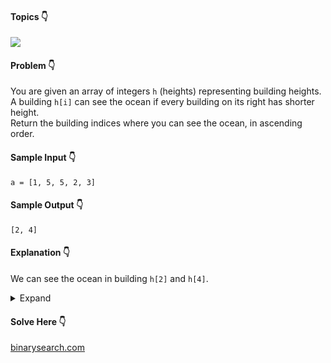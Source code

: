 #### Topics :point_down:
![](https://img.shields.io/badge/-array-wheat) 

#### Problem :point_down:
You are given an array of integers `h` (heights) representing building heights. A building `h[i]` can see the ocean if every building on its right has shorter height.  
Return the building indices where you can see the ocean, in ascending order.
#### Sample Input :point_down:
```
a = [1, 5, 5, 2, 3]
```
#### Sample Output :point_down:
```
[2, 4]
```
#### Explanation :point_down:
We can see the ocean in building `h[2]` and `h[4]`.
<details>
<summary>Expand</summary>

#### Python :point_down:
```py
def solve(self, h):
    a = [] # answer
    m = 0  # max height
    for i in range(len(h)-1, -1, -1):
        if h[i] > m:
            m = h[i]
            a.append(i)

    return a[::-1]
```
#### Time Complexity :point_down:
```
O(n)
```
#### Space Complexity :point_down:
```
O(1)
```
</details>

#### Solve Here :point_down:
[binarysearch.com](https://binarysearch.com/problems/Unobstructed-Buildings)
